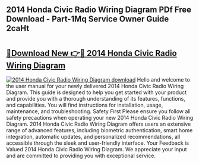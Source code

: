 ## 2014 Honda Civic Radio Wiring Diagram PDf Free Download - Part-1Mq Service Owner Guide 2caHt

# <h2><a href="http://dfo09v9.blite.top/?on=2014+Honda+Civic+Radio+Wiring+Diagram">🔗Download New 👉🔴 2014 Honda Civic Radio Wiring Diagram</a></h2>

[![2014 Honda Civic Radio Wiring Diagram download](https://i.imgur.com/lujVjoI.png)](http://dfo09v9.blite.top/?on=2014+Honda+Civic+Radio+Wiring+Diagram)
Hello and welcome to the user manual for your newly delivered 2014 Honda Civic Radio Wiring Diagram. This guide is designed to help you get started with your product and provide you with a thorough understanding of its features, functions, and capabilities. You will find instructions for installation, usage, maintenance, and troubleshooting. Safety First Please ensure you follow all safety precautions when operating your new 2014 Honda Civic Radio Wiring Diagram. 2014 Honda Civic Radio Wiring Diagram offers users an extensive range of advanced features, including biometric authentication, smart home integration, automatic updates, and personalized recommendations, all accessible through the sleek and user-friendly interface. Your Feedback is Valued 2014 Honda Civic Radio Wiring Diagram. We appreciate your input and are committed to providing you with exceptional service.

